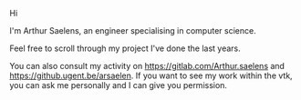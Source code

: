 Hi

I'm Arthur Saelens, an engineer specialising in computer science. 

Feel free to scroll through my project I've done the last years.

You can also consult my activity on https://gitlab.com/Arthur.saelens and https://github.ugent.be/arsaelen.
If you want to see my work within the vtk, you can ask me personally and I can give you permission.
